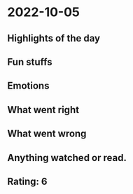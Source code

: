 # 2022-10-05

## Highlights of the day 
 
## Fun stuffs

## Emotions

## What went right

## What went wrong

 ## Anything watched or read.
## Rating: 6